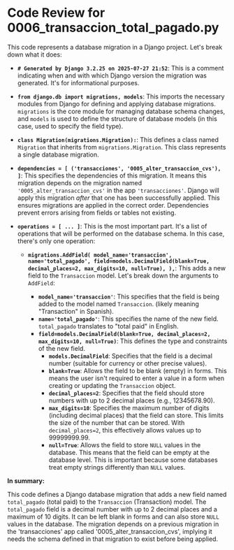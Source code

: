# Code Review for 0006_transaccion_total_pagado.py

This code represents a database migration in a Django project.  Let's break down what it does:

* **`# Generated by Django 3.2.25 on 2025-07-27 21:52`**: This is a comment indicating when and with which Django version the migration was generated.  It's for informational purposes.

* **`from django.db import migrations, models`**: This imports the necessary modules from Django for defining and applying database migrations. `migrations` is the core module for managing database schema changes, and `models` is used to define the structure of database models (in this case, used to specify the field type).

* **`class Migration(migrations.Migration):`**:  This defines a class named `Migration` that inherits from `migrations.Migration`. This class represents a single database migration.

* **`dependencies = [ ('transacciones', '0005_alter_transaccion_cvs'), ]`**:  This specifies the dependencies of this migration.  It means this migration depends on the migration named `'0005_alter_transaccion_cvs'` in the app `'transacciones'`. Django will apply this migration *after* that one has been successfully applied.  This ensures migrations are applied in the correct order.  Dependencies prevent errors arising from fields or tables not existing.

* **`operations = [ ... ]`**: This is the most important part. It's a list of operations that will be performed on the database schema. In this case, there's only one operation:

    * **`migrations.AddField( model_name='transaccion', name='total_pagado', field=models.DecimalField(blank=True, decimal_places=2, max_digits=10, null=True), ),`**:  This adds a new field to the `Transaccion` model. Let's break down the arguments to `AddField`:

        * **`model_name='transaccion'`**:  This specifies that the field is being added to the model named `Transaccion`.  (likely meaning "Transaction" in Spanish).
        * **`name='total_pagado'`**: This specifies the name of the new field. `total_pagado` translates to "total paid" in English.
        * **`field=models.DecimalField(blank=True, decimal_places=2, max_digits=10, null=True)`**: This defines the type and constraints of the new field.
            * **`models.DecimalField`**:  Specifies that the field is a decimal number (suitable for currency or other precise values).
            * **`blank=True`**:  Allows the field to be blank (empty) in forms.  This means the user isn't required to enter a value in a form when creating or updating the `Transaccion` object.
            * **`decimal_places=2`**: Specifies that the field should store numbers with up to 2 decimal places (e.g., 12345678.90).
            * **`max_digits=10`**:  Specifies the maximum number of digits (including decimal places) that the field can store.  This limits the size of the number that can be stored.  With `decimal_places=2`, this effectively allows values up to 99999999.99.
            * **`null=True`**: Allows the field to store `NULL` values in the database.  This means that the field can be empty at the database level. This is important because some databases treat empty strings differently than `NULL` values.

**In summary:**

This code defines a Django database migration that adds a new field named `total_pagado` (total paid) to the `Transaccion` (Transaction) model.  The `total_pagado` field is a decimal number with up to 2 decimal places and a maximum of 10 digits. It can be left blank in forms and can also store `NULL` values in the database.  The migration depends on a previous migration in the 'transacciones' app called '0005_alter_transaccion_cvs', implying it needs the schema defined in that migration to exist before being applied.
